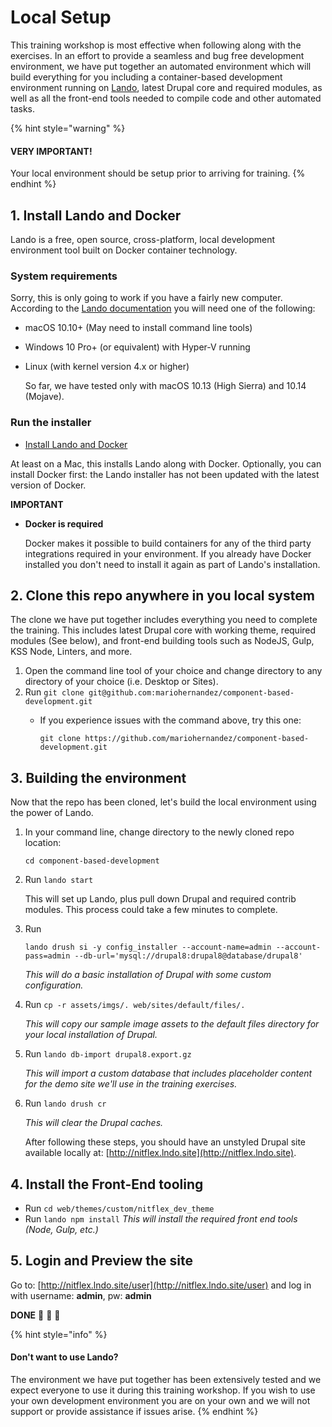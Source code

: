# Local Setup

This training workshop is most effective when following along with the exercises. In an effort to provide a seamless and bug free development environment, we have put together an automated environment which will build everything for you including a container-based development environment running on [Lando](https://docs.devwithlando.io/), latest Drupal core and required modules, as well as all the front-end tools needed to compile code and other automated tasks.

{% hint style="warning" %}
#### VERY IMPORTANT!

Your local environment should be setup prior to arriving for training.
{% endhint %}

## 1. Install Lando and Docker

Lando is a free, open source, cross-platform, local development environment tool built on Docker container technology.

### System requirements

Sorry, this is only going to work if you have a fairly new computer. According to the [Lando documentation](https://docs.devwithlando.io/installation/system-requirements.html#operating-system) you will need one of the following:

* macOS 10.10+ \(May need to install command line tools\)
* Windows 10 Pro+ \(or equivalent\) with Hyper-V running
* Linux \(with kernel version 4.x or higher\)

  So far, we have tested only with macOS 10.13 \(High Sierra\) and 10.14 \(Mojave\).

### Run the installer

* [Install Lando and Docker](https://github.com/lando/lando/releases/tag/v3.0.0-beta.47)

At least on a Mac, this installs Lando along with Docker. Optionally, you can install Docker first: the Lando installer has not been updated with the latest version of Docker.

**IMPORTANT**

* **Docker is required**

  Docker makes it possible to build containers for any of the third party integrations required in your environment. If you already have Docker installed you don't need to install it again as part of Lando's installation.

## 2. Clone this repo anywhere in you local system

The clone we have put together includes everything you need to complete the training. This includes latest Drupal core with working theme, required modules \(See below\), and front-end building tools such as NodeJS, Gulp, KSS Node, Linters, and more.

1. Open the command line tool of your choice and change directory to any directory of your choice \(i.e. Desktop or Sites\).
2. Run `git clone git@github.com:mariohernandez/component-based-development.git`
   * If you experience issues with the command above, try this one:  


     `git clone https://github.com/mariohernandez/component-based-development.git`

## 3. Building the environment

Now that the repo has been cloned, let's build the local environment using the power of Lando.

1. In your command line, change directory to the newly cloned repo location:

   `cd component-based-development`

2. Run `lando start`

   This will set up Lando, plus pull down Drupal and required contrib modules. This process could take a few minutes to complete.

3. Run

   `lando drush si -y config_installer --account-name=admin --account-pass=admin --db-url='mysql://drupal8:drupal8@database/drupal8'`

   _This will do a basic installation of Drupal with some custom configuration._

4. Run `cp -r assets/imgs/. web/sites/default/files/.`

   _This will copy our sample image assets to the default files directory for your local installation of Drupal._

5. Run `lando db-import drupal8.export.gz`

   _This will import a custom database that includes placeholder content for the demo site we'll use in the training exercises._

6. Run `lando drush cr`

   _This will clear the Drupal caches._

   After following these steps, you should have an unstyled Drupal site available locally at: [http://nitflex.lndo.site](http://nitflex.lndo.site).

## 4. Install the Front-End tooling

* Run `cd web/themes/custom/nitflex_dev_theme`
* Run `lando npm install` _This will install the required front end tools \(Node, Gulp, etc.\)_

## 5. Login and Preview the site

Go to: [http://nitflex.lndo.site/user](http://nitflex.lndo.site/user) and log in with username: **admin**, pw: **admin**

**DONE** 🙌 👏 🍺

{% hint style="info" %}
#### Don't want to use Lando?

The environment we have put together has been extensively tested and we expect everyone to use it during this training workshop. If you wish to use your own development environment you are on your own and we will not support or provide assistance if issues arise.
{% endhint %}

